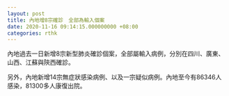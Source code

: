 ```yaml
---
layout: post
title: 內地增8宗確診　全部為輸入個案
date: 2020-11-16 09:14:15.000000000 +08:00
categories: rthk
---
```


內地過去一日新增8宗新型肺炎確診個案，全部屬輸入病例，分別在四川、廣東、山西、江蘇與陝西確診。

另外，內地新增14宗無症狀感染病例、以及一宗疑似病例。內地至今有86346人感染，81300多人康復出院。
